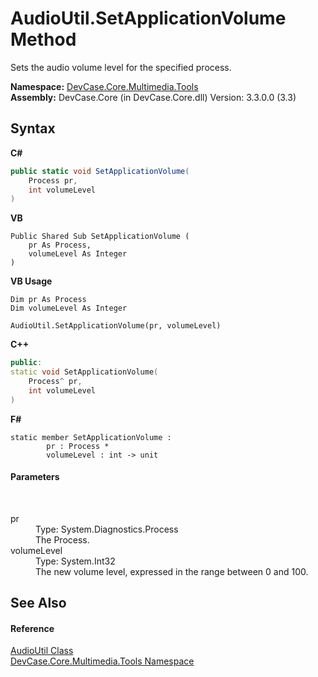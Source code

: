 # AudioUtil.SetApplicationVolume Method 
 

Sets the audio volume level for the specified process.

**Namespace:**&nbsp;<a href="N_DevCase_Core_Multimedia_Tools">DevCase.Core.Multimedia.Tools</a><br />**Assembly:**&nbsp;DevCase.Core (in DevCase.Core.dll) Version: 3.3.0.0 (3.3)

## Syntax

**C#**<br />
``` C#
public static void SetApplicationVolume(
	Process pr,
	int volumeLevel
)
```

**VB**<br />
``` VB
Public Shared Sub SetApplicationVolume ( 
	pr As Process,
	volumeLevel As Integer
)
```

**VB Usage**<br />
``` VB Usage
Dim pr As Process
Dim volumeLevel As Integer

AudioUtil.SetApplicationVolume(pr, volumeLevel)
```

**C++**<br />
``` C++
public:
static void SetApplicationVolume(
	Process^ pr, 
	int volumeLevel
)
```

**F#**<br />
``` F#
static member SetApplicationVolume : 
        pr : Process * 
        volumeLevel : int -> unit 

```


#### Parameters
&nbsp;<dl><dt>pr</dt><dd>Type: System.Diagnostics.Process<br />The Process.</dd><dt>volumeLevel</dt><dd>Type: System.Int32<br />The new volume level, expressed in the range between 0 and 100.</dd></dl>

## See Also


#### Reference
<a href="T_DevCase_Core_Multimedia_Tools_AudioUtil">AudioUtil Class</a><br /><a href="N_DevCase_Core_Multimedia_Tools">DevCase.Core.Multimedia.Tools Namespace</a><br />